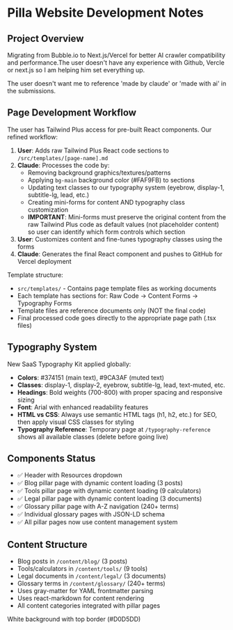# Pilla Website Development Notes

## Project Overview
Migrating from Bubble.io to Next.js/Vercel for better AI crawler compatibility and performance.The user doesn't have any experience with Github, Vercle or next.js so I am helping him set everything up.

The user doesn't want me to reference 'made by claude' or 'made with ai' in the submissions.

## Page Development Workflow
The user has Tailwind Plus access for pre-built React components. Our refined workflow:

1. **User**: Adds raw Tailwind Plus React code sections to `/src/templates/[page-name].md`
2. **Claude**: Processes the code by:
   - Removing background graphics/textures/patterns
   - Applying `bg-main` background color (#FAF9FB) to sections
   - Updating text classes to our typography system (eyebrow, display-1, subtitle-lg, lead, etc.)
   - Creating mini-forms for content AND typography class customization
   - **IMPORTANT**: Mini-forms must preserve the original content from the raw Tailwind Plus code as default values (not placeholder content) so user can identify which form controls which section
3. **User**: Customizes content and fine-tunes typography classes using the forms
4. **Claude**: Generates the final React component and pushes to GitHub for Vercel deployment

Template structure:
- `src/templates/` - Contains page template files as working documents
- Each template has sections for: Raw Code → Content Forms → Typography Forms
- Template files are reference documents only (NOT the final code)
- Final processed code goes directly to the appropriate page path (.tsx files)

## Typography System
New SaaS Typography Kit applied globally:
- **Colors**: #374151 (main text), #9CA3AF (muted text)  
- **Classes**: display-1, display-2, eyebrow, subtitle-lg, lead, text-muted, etc.
- **Headings**: Bold weights (700-800) with proper spacing and responsive sizing
- **Font**: Arial with enhanced readability features
- **HTML vs CSS**: Always use semantic HTML tags (h1, h2, etc.) for SEO, then apply visual CSS classes for styling
- **Typography Reference**: Temporary page at `/typography-reference` shows all available classes (delete before going live)

## Components Status
- ✅ Header with Resources dropdown
- ✅ Blog pillar page with dynamic content loading (3 posts)
- ✅ Tools pillar page with dynamic content loading (9 calculators)
- ✅ Legal pillar page with dynamic content loading (3 documents)
- ✅ Glossary pillar page with A-Z navigation (240+ terms)
- ✅ Individual glossary pages with JSON-LD schema
- ✅ All pillar pages now use content management system

## Content Structure
- Blog posts in `/content/blog/` (3 posts)
- Tools/calculators in `/content/tools/` (9 tools)
- Legal documents in `/content/legal/` (3 documents)
- Glossary terms in `/content/glossary/` (240+ terms)
- Uses gray-matter for YAML frontmatter parsing
- Uses react-markdown for content rendering
- All content categories integrated with pillar pages

White background with top border (#D0D5DD)
